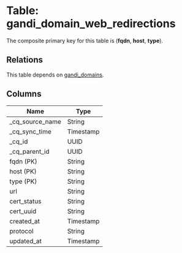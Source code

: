 # Table: gandi_domain_web_redirections

The composite primary key for this table is (**fqdn**, **host**, **type**).

## Relations

This table depends on [gandi_domains](gandi_domains).

## Columns

| Name          | Type          |
| ------------- | ------------- |
|_cq_source_name|String|
|_cq_sync_time|Timestamp|
|_cq_id|UUID|
|_cq_parent_id|UUID|
|fqdn (PK)|String|
|host (PK)|String|
|type (PK)|String|
|url|String|
|cert_status|String|
|cert_uuid|String|
|created_at|Timestamp|
|protocol|String|
|updated_at|Timestamp|